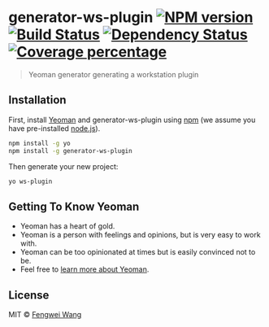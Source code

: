 # generator-ws-plugin [![NPM version][npm-image]][npm-url] [![Build Status][travis-image]][travis-url] [![Dependency Status][daviddm-image]][daviddm-url] [![Coverage percentage][coveralls-image]][coveralls-url]
> Yeoman generator generating a workstation plugin

## Installation

First, install [Yeoman](http://yeoman.io) and generator-ws-plugin using [npm](https://www.npmjs.com/) (we assume you have pre-installed [node.js](https://nodejs.org/)).

```bash
npm install -g yo
npm install -g generator-ws-plugin
```

Then generate your new project:

```bash
yo ws-plugin
```

## Getting To Know Yeoman

 * Yeoman has a heart of gold.
 * Yeoman is a person with feelings and opinions, but is very easy to work with.
 * Yeoman can be too opinionated at times but is easily convinced not to be.
 * Feel free to [learn more about Yeoman](http://yeoman.io/).

## License

MIT © [Fengwei Wang]()


[npm-image]: https://badge.fury.io/js/generator-ws-plugin.svg
[npm-url]: https://npmjs.org/package/generator-ws-plugin
[travis-image]: https://travis-ci.com/fewang/generator-ws-plugin.svg?branch=master
[travis-url]: https://travis-ci.com/fewang/generator-ws-plugin
[daviddm-image]: https://david-dm.org/fewang/generator-ws-plugin.svg?theme=shields.io
[daviddm-url]: https://david-dm.org/fewang/generator-ws-plugin
[coveralls-image]: https://coveralls.io/repos/fewang/generator-ws-plugin/badge.svg
[coveralls-url]: https://coveralls.io/r/fewang/generator-ws-plugin
